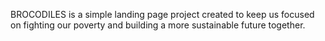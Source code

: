 BROCODILES is a simple landing page project created to keep us focused on fighting our poverty and building a more sustainable future together.
